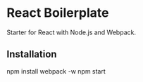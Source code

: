 # React Boilerplate
Starter for React with Node.js and Webpack.

## Installation
npm install
webpack -w
npm start
